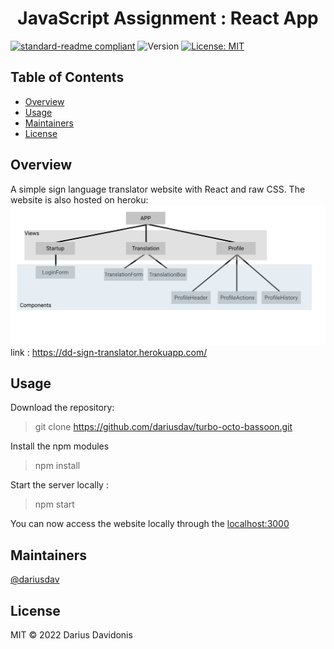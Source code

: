 <h1 align="center">JavaScript Assignment : React App</h1>
<p align="center">
</p>

[![standard-readme compliant](https://img.shields.io/badge/standard--readme-OK-green.svg?style=flat-square)](https://github.com/RichardLitt/standard-readme)
  <img alt="Version" src="https://img.shields.io/badge/version-0.1-blue.svg?cacheSeconds=2592000" />
  <a href="#" target="_blank">
    <img alt="License: MIT" src="https://img.shields.io/badge/License-MIT-yellow.svg" />
  </a>


## Table of Contents
-  [Overview](#Overview)
-  [Usage](#Usage)
-  [Maintainers](#maintainers)
-  [License](#license)
## Overview
A simple sign language translator website with React and raw CSS. The website is also hosted on heroku:
<img src="figma.png">
link : https://dd-sign-translator.herokuapp.com/

## Usage

Download the repository:

> git clone https://github.com/dariusdav/turbo-octo-bassoon.git

Install the npm modules

> npm install

Start the server locally :

> npm start

You can now access the website locally through the [localhost:3000](localhost:3000)
## Maintainers

[@dariusdav](https://github.com/dariusdav)

## License

MIT © 2022  Darius Davidonis
